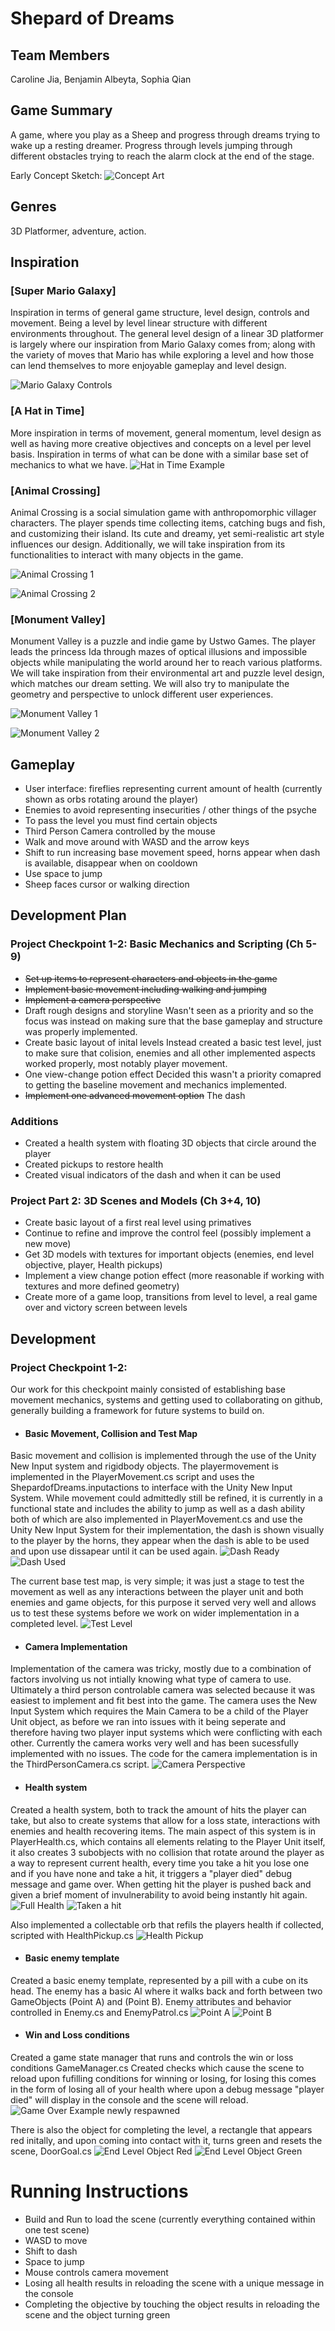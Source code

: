 # Shepard of Dreams

## Team Members

Caroline Jia, Benjamin Albeyta, Sophia Qian

## Game Summary

A game, where you play as a Sheep and progress through dreams trying to wake up a resting dreamer. Progress through levels jumping through different obstacles trying to reach the alarm clock at the end of the stage.

Early Concept Sketch:
![Concept Art](https://cdn.bsky.app/img/feed_fullsize/plain/did:plc:gw3cmasus5q2obg274yrww7u/bafkreig4f2yvxduzlcot7hqc6tedirmyhjp55fe5embpgj4jjtrur6rn7u@jpeg)

## Genres

3D Platformer, adventure, action.

## Inspiration

### [Super Mario Galaxy]
Inspiration in terms of general game structure, level design, controls and movement. Being a level by level linear structure with different environments throughout. The general level design of a linear 3D platformer is largely where our inspiration from Mario Galaxy comes from; along with the variety of moves that Mario has while exploring a level and how those can lend themselves to more enjoyable gameplay and level design. 

![Mario Galaxy Controls](https://cdn.mobygames.com/covers/1295072-super-mario-galaxy-2-wii-reference-card.jpg)


### [A Hat in Time]
More inspiration in terms of movement, general momentum, level design as well as having more creative objectives and concepts on a level per level basis. Inspiration in terms of what can be done with a similar base set of mechanics to what we have.
![Hat in Time Example](https://i0.wp.com/operationrainfall.com/wp-content/uploads/2017/10/Trainwreck.png?ssl=1)


### [Animal Crossing]

Animal Crossing is a social simulation game with anthropomorphic villager characters. The player spends time collecting items, catching bugs and fish, and customizing their island. Its cute and dreamy, yet semi-realistic art style influences our design. Additionally, we will take inspiration from its functionalities to interact with many objects in the game. 

![Animal Crossing 1](https://i.pinimg.com/736x/48/68/c5/4868c51d2714f3116e361be1fe81deb1.jpg)

![Animal Crossing 2](https://assets.nintendo.com/image/upload/c_fill,w_1200/q_auto:best/f_auto/dpr_2.0/ncom/software/switch/70010000027619/9989957eae3a6b545194c42fec2071675c34aadacd65e6b33fdfe7b3b6a86c3a)


### [Monument Valley]

Monument Valley is a puzzle and indie game by Ustwo Games. The player leads the princess Ida through mazes of optical illusions and impossible objects while manipulating the world around her to reach various platforms. We will take inspiration from their environmental art and puzzle level design, which matches our dream setting. We will also try to manipulate the geometry and perspective to unlock different user experiences.

![Monument Valley 1](https://design-milk.com/images/2014/04/caledonia.jpg)

![Monument Valley 2](https://einfogames.com/reviews/files/2014/07/Monument-Valley-Gameplay.jpg)



## Gameplay

- User interface: fireflies representing current amount of health (currently shown as orbs rotating around the player)
- Enemies to avoid representing insecurities / other things of the psyche
- To pass the level you must find certain objects
- Third Person Camera controlled by the mouse
- Walk and move around with WASD and the arrow keys
- Shift to run increasing base movement speed, horns appear when dash is available, disappear when on cooldown
- Use space to jump
- Sheep faces cursor or walking direction

## Development Plan

### Project Checkpoint 1-2: Basic Mechanics and Scripting (Ch 5-9)

- ~~Set up items to represent characters and objects in the game~~
- ~~Implement basic movement including walking and jumping~~
- ~~Implement a camera perspective~~
- Draft rough designs and storyline
Wasn't seen as a priority and so the focus was instead on making sure that the base gameplay and structure was properly implemented.
- Create basic layout of inital levels
Instead created a basic test level, just to make sure that colision, enemies and all other implemented aspects worked properly, most notably player movement.
- One view-change potion effect
Decided this wasn't a priority comapred to getting the baseline movement and mechanics implemented.
- ~~Implement one advanced movement option~~ The dash

### Additions

- Created a health system with floating 3D objects that circle around the player
- Created pickups to restore health
- Created visual indicators of the dash and when it can be used

### Project Part 2: 3D Scenes and Models (Ch 3+4, 10)

- Create basic layout of a first real level using primatives
- Continue to refine and improve the control feel (possibly implement a new move)
- Get 3D models with textures for important objects (enemies, end level objective, player, Health pickups)
- Implement a view change potion effect (more reasonable if working with textures and more defined geometry)
- Create more of a game loop, transitions from level to level, a real game over and victory screen between levels

## Development

### Project Checkpoint 1-2:
Our work for this checkpoint mainly consisted of establishing base movement mechanics, systems and getting used to collaborating on github, generally building a framework for future systems to build on.
- #### Basic Movement, Collision and Test Map
Basic movement and collision is implemented through the use of the Unity New Input system and rigidbody objects. The playermovement is implemented in the PlayerMovement.cs script and uses the ShepardofDreams.inputactions to interface with the Unity New Input System. While movement could admittedly still be refined, it is currently in a functional state and includes the ability to jump as well as a dash ability both of which are also implemented in PlayerMovement.cs and use the Unity New Input System for their implementation, the dash is shown visually to the player by the horns, they appear when the dash is able to be used and upon use dissapear until it can be used again.
![Dash Ready](https://cdn.bsky.app/img/feed_fullsize/plain/did:plc:gw3cmasus5q2obg274yrww7u/bafkreibojomqlnsgpwyuajlkrotmhei523ly6apcledaf3frj4rd3bygfq@jpeg)
![Dash Used](https://cdn.bsky.app/img/feed_fullsize/plain/did:plc:gw3cmasus5q2obg274yrww7u/bafkreicfgbzsrj5mxqoojo2hc65zphednm5hyknuuobdus4z7grklgyl2u@jpeg)

The current base test map, is very simple; it was just a stage to test the movement as well as any interactions between the player unit and both enemies and game objects, for this purpose it served very well and allows us to test these systems before we work on wider implementation in a completed level.
![Test Level](https://cdn.bsky.app/img/feed_fullsize/plain/did:plc:gw3cmasus5q2obg274yrww7u/bafkreie7652xdrbesead5wv6tntcjxvo4icwkrxb32jnk5lsjcyvjbqgya@jpeg)

- #### Camera Implementation
Implementation of the camera was tricky, mostly due to a combination of factors involving us not intially knowing what type of camera to use. Ultimately a third person controlable camera was selected because it was easiest to implement and fit best into the game. The camera uses the New Input System which requires the Main Camera to be a child of the Player Unit object, as before we ran into issues with it being seperate and therefore having two player input systems which were conflicting with each other. Currently the camera works very well and has been sucessfully implemented with no issues. The code for the camera implementation is in the ThirdPersonCamera.cs script.
![Camera Perspective](https://cdn.bsky.app/img/feed_fullsize/plain/did:plc:gw3cmasus5q2obg274yrww7u/bafkreiaq6sxzlmc2cjh3ajker4lmbcxkhwkebf7yl32fnp4e7t25kisdii@jpeg)

- #### Health system
Created a health system, both to track the amount of hits the player can take, but also to create systems that allow for a loss state, interactions with enemies and health recovering items.
The main aspect of this system is in PlayerHealth.cs, which contains all elements relating to the Player Unit itself, it also creates 3 subobjects with no collision that rotate around the player as a way to represent current health, every time you take a hit you lose one and if you have none and take a hit, it triggers a "player died" debug message and game over. When getting hit the player is pushed back and given a brief moment of invulnerability to avoid being instantly hit again. 
![Full Health](https://cdn.bsky.app/img/feed_fullsize/plain/did:plc:gw3cmasus5q2obg274yrww7u/bafkreidnizphuvfvfgjefhc6ycimutuaizug4a255onpd6otp54wvshe4y@jpeg)
![Taken a hit](https://cdn.bsky.app/img/feed_fullsize/plain/did:plc:gw3cmasus5q2obg274yrww7u/bafkreic7lw5nfzrzt5kr2vs6vxr325j5wu7n6j55e5zkkmvdsnzprsduui@jpeg)

Also implemented a collectable orb that refils the players health if collected, scripted with HealthPickup.cs
![Health Pickup](https://cdn.bsky.app/img/feed_fullsize/plain/did:plc:gw3cmasus5q2obg274yrww7u/bafkreiaznmwoakvpqx7pwoz2yq7fuzzsnm36zv444ux7jpfxrgck46mmea@jpeg)

- #### Basic enemy template 
Created a basic enemy template, represented by a pill with a cube on its head. The enemy has a basic AI where it walks back and forth between two GameObjects (Point A) and (Point B). Enemy attributes and behavior controlled in Enemy.cs and EnemyPatrol.cs
![Point A](https://cdn.bsky.app/img/feed_fullsize/plain/did:plc:gw3cmasus5q2obg274yrww7u/bafkreigamp5ckdrpnxgnhy47uqg2rbfc4v3wb6ksmxquqyjmc5x26rgziy@jpeg)
![Point B](https://cdn.bsky.app/img/feed_fullsize/plain/did:plc:gw3cmasus5q2obg274yrww7u/bafkreia7kvwm5hmgle2jed5tugeeruqghy347b5fyvsaqrxwafbj3lqtcq@jpeg)

- #### Win and Loss conditions
Created a game state manager that runs and controls the win or loss conditions GameManager.cs
Created checks which cause the scene to reload upon fufilling conditions for winning or losing, for losing this comes in the form of losing all of your health where upon a debug message "player died" will display in the console and the scene will reload. 
![Game Over Example newly respawned](https://cdn.bsky.app/img/feed_fullsize/plain/did:plc:gw3cmasus5q2obg274yrww7u/bafkreif2oaig6rwpxfmqhm7byghjyvrhdfvi6j6ajkn6nkkj4ekstafi6e@jpeg)

There is also the object for completing the level, a rectangle that appears red initally, and upon coming into contact with it, turns green and resets the scene, DoorGoal.cs
![End Level Object Red](https://cdn.bsky.app/img/feed_fullsize/plain/did:plc:gw3cmasus5q2obg274yrww7u/bafkreifmni2sbb7ps76wozewqh7hnza65kdq7aactfn6ltr5hlxmb3cfdq@jpeg)
![End Level Object Green](https://cdn.bsky.app/img/feed_fullsize/plain/did:plc:gw3cmasus5q2obg274yrww7u/bafkreia4u3yjdqtzgpgsm2ww7qxuwqxrvb6xpssiajbwbyzd65p3bl6p4u@jpeg)

# Running Instructions
- Build and Run to load the scene (currently everything contained within one test scene)
- WASD to move
- Shift to dash
- Space to jump
- Mouse controls camera movement
- Losing all health results in reloading the scene with a unique message in the console
- Completing the objective by touching the object results in reloading the scene and the object turning green
